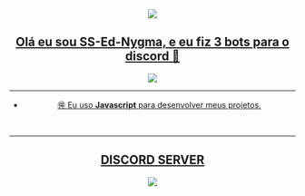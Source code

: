 <div align="center" style"border-radius:15px">
  <a href="https://discord.gg/NPQQRrvfyf"><img src="https://cdn.discordapp.com/attachments/968299607689949225/968328057196806185/BEM_VINDO_V2_00000.png" style"width: 100%;border-radius:15px">
</div>



## <div align="center">Olá eu sou SS-Ed-Nygma, e eu fiz 3 bots para o discord 🚀</div>  

<div align="center" style"center">
<a href="https://discord.gg/NPQQRrvfyf"><img src='https://cdn.discordapp.com/attachments/1003540764241969214/1020954274064252958/imagedev.png?size=4096'
</div>


***

  
- 🉐 Eu uso **Javascript** para desenvolver meus projetos.  
  
  
<br/>
  
***

## [DISCORD SERVER](https://discord.gg/NPQQRrvfyf)
  <div align="center" style"border-radius:15px">
<a href="https://discord.gg/NPQQRrvfyf"><img src='https://cdn.discordapp.com/attachments/968299607689949225/1020955887520723034/mockupBTL.png?size=4096'
</div>
